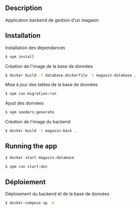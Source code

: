 ## Description

Application backend de gestion d'un magasin

## Installation

Installation des dépendances

```bash
$ npm install
```

Création de l'image de la base de données

```bash
$ docker build -f database.dockerfile -t magasin-database .
```

Mise à jour des tables de la base de données
```bash
$ npm run migration:run
```

Ajout des données
```bash
$ npm seeders:generate
```

Création de l'image du backend

```bash
$ docker build -t magasin-back .
```

## Running the app

```bash
$ docker start magasin-database
```



```bash
$ npm run start:dev
```

## Déploiement

Déploiement du backend et de la base de données

```bash
$ docker-compose up -d
```
